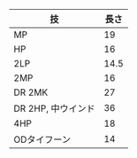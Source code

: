 | 技                 | 長さ |
| ------------------ | ---- |
| MP                 | 19   |
| HP                 | 16   |
| 2LP                | 14.5 |
| 2MP                | 16   |
| DR 2MK             | 27   |
| DR 2HP, 中ウインド | 36   |
| 4HP                | 18   |
| ODタイフーン       | 14   |

